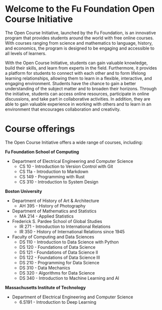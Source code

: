 # Welcome to the Fu Foundation Open Course Initiative

The Open Course Initiative, launched by the Fu Foundation, is an innovative program that provides students around the world with free online courses. With courses ranging from science and mathematics to language, history, and economics, the program is designed to be engaging and accessible to all levels of learners.

With the Open Course Initiative, students can gain valuable knowledge, build their skills, and learn from experts in the field. Furthermore, it provides a platform for students to connect with each other and to form lifelong learning relationships, allowing them to learn in a flexible, interactive, and engaging environment. Students have the chance to gain a better understanding of the subject matter and to broaden their horizons. Through the initiative, students can access online resources, participate in online discussions, and take part in collaborative activities. In addition, they are able to gain valuable experience in working with others and to learn in an environment that encourages collaboration and creativity.

# Course offerings

The Open Course Initiative offers a wide range of courses, including:

**Fu Foundation School of Computing**
- Department of Electrical Engineering and Computer Science
  - CS 10 - Introduction to Version Control with Git
  - CS 11a - Introduction to Markdown
  - CS 149 - Programming with Rust
  - CS 310 - Introduction to System Design

**Boston University**
- Department of History of Art & Architecture
  - AH 395 - History of Photography
- Department of Mathematics and Statistics
  - MA 214 - Applied Statistics
- Frederick S. Pardee School of Global Studies
  - IR 271 - Introduction to International Relations
  - IR 350 - History of International Relations since 1945
- Faculty of Computing and Data Sciences
  - DS 110 - Introduction to Data Science with Python
  - DS 120 - Foundations of Data Science
  - DS 121 - Foundations of Data Science II
  - DS 122 - Foundations of Data Science III
  - DS 210 - Programming for Data Science
  - DS 310 - Data Mechanics
  - DS 320 - Algorithms for Data Science
  - DS 340 - Introduction to Machine Learning and AI

**Massachusetts Institute of Technology**
- Department of Electrical Engineering and Computer Science
  - 6.S191 - Introduction to Deep Learning